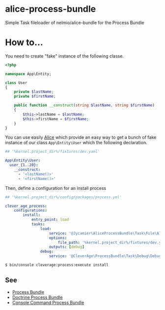 alice-process-bundle
===

Simple Task fileloader of nelmio/alice-bundle for the Process Bundle

# How to...

You need to create "fake" instance of the following classe. 

```php
<?php

namespace App\Entity;

class User
{
    private $lastName;
    private $firstName;

    public function __construct(string $lastName, string $firstName)
    {
        $this->lastName = $lastName;
        $this->firstName = $firstName;
    }
}
```

You can use easily [Alice](https://github.com/nelmio/alice) which provide an easy way to get a bunch of fake instance of
our class `App\Entity\User` which the following declaration.

```yaml
## '%kernel.project_dir%/fixtures/dev.yaml'

App\Entity\User:
  user_{1..20}:
    __construct:
      - '<lastName()>'
      - '<firstName()>'

```

Then, define a configuration for an install process

```yaml
## '%kernel.project_dir%/config/packages/process.yml'

clever_age_process:
    configurations:
        install:
            entry_point: load
            tasks:
                load:
                    service: '@Jycamier\AliceProcessBundle\Task\File\AliceFixtureLoaderTask'
                    options:
                        file_path: '%kernel.project_dir%/fixtures/dev.yml'
                    outputs: [debug]
                debug:
                    service: '@CleverAge\ProcessBundle\Task\Debug\DebugTask'
```

```bash
$ bin/console cleverage:process:execute install
```
 
## See

* [Process Bundle](https://github.com/cleverage/process-bundle)
* [Doctrine Process Bundle](https://github.com/cleverage/doctrine-process-bundle)
* [Console Command Process Bundle](https://github.com/jycamier/console-command-process-bundle)
